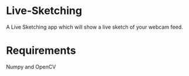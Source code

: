 # Live-Sketching
A Live Sketching app which will show a live sketch of your webcam feed.

# Requirements
Numpy and OpenCV


